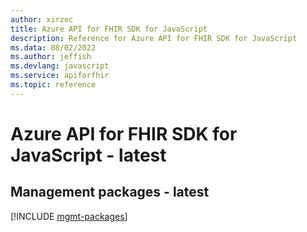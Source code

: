 ```yaml
---
author: xirzec
title: Azure API for FHIR SDK for JavaScript
description: Reference for Azure API for FHIR SDK for JavaScript
ms.data: 08/02/2022
ms.author: jeffish
ms.devlang: javascript
ms.service: apiforfhir
ms.topic: reference
---
```

# Azure API for FHIR SDK for JavaScript - latest

## Management packages - latest
[!INCLUDE [mgmt-packages](api-for-fhir-mgmt-index.md)]